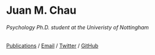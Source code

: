 # Juan M. Chau

###### Psychology Ph.D. student at the Univeristy of Nottingham

[Publications](https://scholar.google.com.pe/citations?user=UA1kLj8AAAAJ&hl=en&oi=ao) / [Email](mailto:juan.m.chau@gmail.com) / [Twitter](https://www.twitter.com/Juan_M_Chau) / [GitHub](https://www.github.com/JuanMChau)